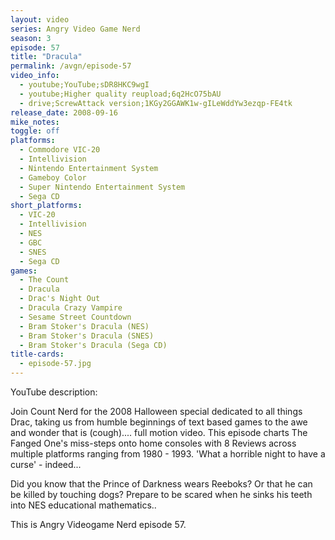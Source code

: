 ```yaml
---
layout: video
series: Angry Video Game Nerd
season: 3
episode: 57
title: "Dracula"
permalink: /avgn/episode-57
video_info:
  - youtube;YouTube;sDR8HKC9wgI
  - youtube;Higher quality reupload;6q2HcO75bAU
  - drive;ScrewAttack version;1KGy2GGAWK1w-gILeWddYw3ezqp-FE4tk
release_date: 2008-09-16
mike_notes:
toggle: off
platforms:
  - Commodore VIC-20
  - Intellivision
  - Nintendo Entertainment System
  - Gameboy Color
  - Super Nintendo Entertainment System
  - Sega CD
short_platforms:
  - VIC-20
  - Intellivision
  - NES
  - GBC
  - SNES
  - Sega CD
games:
  - The Count
  - Dracula
  - Drac's Night Out
  - Dracula Crazy Vampire
  - Sesame Street Countdown
  - Bram Stoker's Dracula (NES)
  - Bram Stoker's Dracula (SNES)
  - Bram Stoker's Dracula (Sega CD)
title-cards:
  - episode-57.jpg
---
```


<p class="yt-description">YouTube description:</p>

Join Count Nerd for the 2008 Halloween special dedicated to all things Drac, taking us from humble beginnings of text based games to the awe and wonder that is (cough).... full motion video. This episode charts The Fanged One's miss-steps onto home consoles with 8 Reviews across multiple platforms ranging from 1980 - 1993. 'What a horrible night to have a curse' - indeed...

Did you know that the Prince of Darkness wears Reeboks? Or that he can be killed by touching dogs? Prepare to be scared when he sinks his teeth into NES educational mathematics..

This is Angry Videogame Nerd episode 57.